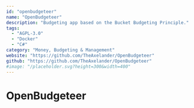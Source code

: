 ```yaml
---
id: "openbudgeteer"
name: "OpenBudgeteer"
description: "Budgeting app based on the Bucket Budgeting Principle."
tags:
  - "AGPL-3.0"
  - "Docker"
  - "C#"
category: "Money, Budgeting & Management"
website: "https://github.com/TheAxelander/OpenBudgeteer"
github: "https://github.com/TheAxelander/OpenBudgeteer"
#image: "/placeholder.svg?height=300&width=400"
---
```


# OpenBudgeteer
